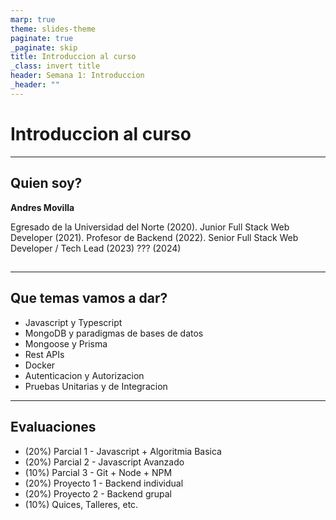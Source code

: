 ```yaml
---
marp: true
theme: slides-theme
paginate: true
_paginate: skip
title: Introduccion al curso
_class: invert title
header: Semana 1: Introduccion
_header: ""
---
```


# Introduccion al curso

---

<!--
_class: body-center
 -->
<style scoped>
h4 {
  margin: 0;
}
</style>

## Quien soy?

#### Andres Movilla

Egresado de la Universidad del Norte (2020).
Junior Full Stack Web Developer (2021).
Profesor de Backend (2022).
Senior Full Stack Web Developer / Tech Lead (2023)
??? (2024)

##

---

## Que temas vamos a dar?

- Javascript y Typescript
- MongoDB y paradigmas de bases de datos
- Mongoose y Prisma
- Rest APIs
- Docker
- Autenticacion y Autorizacion
- Pruebas Unitarias y de Integracion

---

## Evaluaciones

- (20%) Parcial 1 - Javascript + Algoritmia Basica
- (20%) Parcial 2 - Javascript Avanzado
- (10%) Parcial 3 - Git + Node + NPM
- (20%) Proyecto 1 - Backend individual
- (20%) Proyecto 2 - Backend grupal
- (10%) Quices, Talleres, etc.
